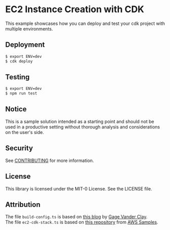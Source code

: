 # EC2 Instance Creation with CDK

This example showcases how you can deploy and test your cdk project with multiple environments.

## Deployment

```bash
$ export ENV=dev
$ cdk deploy
```

## Testing

```bash
$ export ENV=dev
$ npm run test
```

## Notice

This is a sample solution intended as a starting point and should not be used in a productive setting without thorough analysis and considerations on the user's side.

## Security

See [CONTRIBUTING](CONTRIBUTING.md#security-issue-notifications) for more information.

## License

This library is licensed under the MIT-0 License. See the LICENSE file.

## Attribution

The file `build-config.ts` is based on [this blog](https://spin.atomicobject.com/2022/05/11/cdk-configurations/) by [Gage Vander Clay](https://spin.atomicobject.com/author/gage-vanderclay/).<br>
The file `ec2-cdk-stack.ts` is based on [this repository](https://github.com/aws-samples/aws-cdk-examples/tree/master/typescript/ec2-instance) from [AWS Samples](https://github.com/aws-samples).

